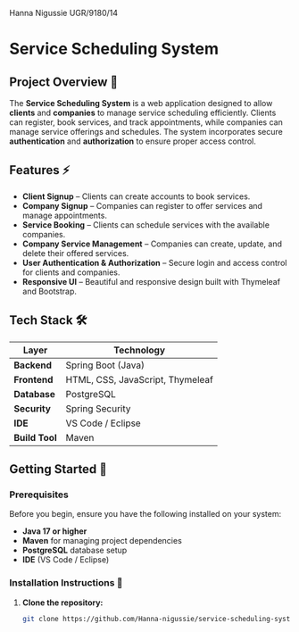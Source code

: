 Hanna Nigussie  UGR/9180/14

# Service Scheduling System

## Project Overview 🌟
The **Service Scheduling System** is a web application designed to allow **clients** and **companies** to manage service scheduling efficiently. Clients can register, book services, and track appointments, while companies can manage service offerings and schedules. The system incorporates secure **authentication** and **authorization** to ensure proper access control.

## Features ⚡
- **Client Signup** – Clients can create accounts to book services.
- **Company Signup** – Companies can register to offer services and manage appointments.
- **Service Booking** – Clients can schedule services with the available companies.
- **Company Service Management** – Companies can create, update, and delete their offered services.
- **User Authentication & Authorization** – Secure login and access control for clients and companies.
- **Responsive UI** – Beautiful and responsive design built with Thymeleaf and Bootstrap.
  
## Tech Stack 🛠️
| **Layer**        | **Technology**                     |
|------------------|------------------------------------|
| **Backend**      | Spring Boot (Java)                 |
| **Frontend**     | HTML, CSS, JavaScript, Thymeleaf   |
| **Database**     | PostgreSQL                         |
| **Security**     | Spring Security                    |
| **IDE**          | VS Code / Eclipse                  |
| **Build Tool**   | Maven                              |

## Getting Started 🚀

### Prerequisites
Before you begin, ensure you have the following installed on your system:
- **Java 17 or higher**
- **Maven** for managing project dependencies
- **PostgreSQL** database setup
- **IDE** (VS Code / Eclipse)

### Installation Instructions 🔧

1. **Clone the repository:**
   ```bash
   git clone https://github.com/Hanna-nigussie/service-scheduling-system.git
